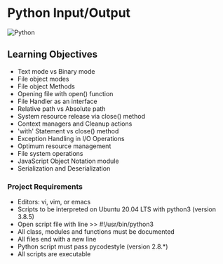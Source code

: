 # Python Input/Output
![Python](https://img.shields.io/badge/python-3670A0?style=for-the-badge&logo=python&logoColor=ffdd54)

## Learning Objectives
* Text mode vs Binary mode
* File object modes
* File object Methods
* Opening file with open() function
* File Handler as an interface
* Relative path vs Absolute path
* System resource release via close() method
* Context managers and Cleanup actions
* 'with' Statement vs close() method
* Exception Handling in I/O Operations
* Optimum resource management
* File system operations
* JavaScript Object Notation module
* Serialization and Deserialization

### Project Requirements
* Editors: vi, vim, or emacs
* Scripts to be interpreted on Ubuntu 20.04 LTS with python3 (version 3.8.5)
* Open script file with line >> #!/usr/bin/python3
* All class, modules and functions must be documented
* All files end with a new line
* Python script must pass pycodestyle (version 2.8.*)
* All scripts are executable
